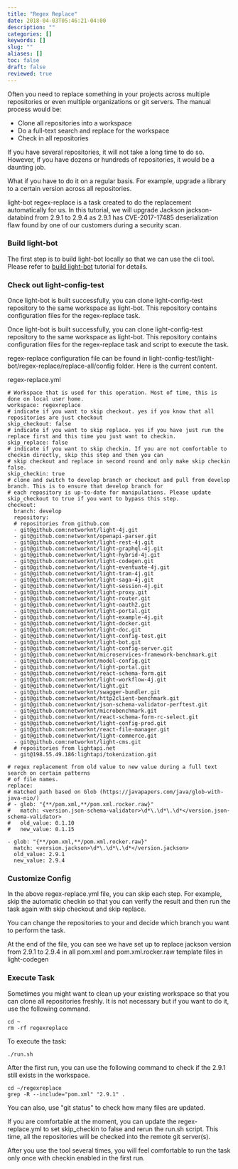 ```yaml
---
title: "Regex Replace"
date: 2018-04-03T05:46:21-04:00
description: ""
categories: []
keywords: []
slug: ""
aliases: []
toc: false
draft: false
reviewed: true
---
```


Often you need to replace something in your projects across multiple repositories or even multiple organizations or git servers. The manual process would be: 

* Clone all repositories into a workspace
* Do a full-text search and replace for the workspace
* Check in all repositories

If you have several repositories, it will not take a long time to do so. However, if you have dozens or hundreds of repositories, it would be a daunting job. 

What if you have to do it on a regular basis. For example, upgrade a library to a certain version across all repositories. 

light-bot regex-replace is a task created to do the replacement automatically for us. In this tutorial, we will upgrade Jackson jackson-databind from 2.9.1 to 2.9.4 as 2.9.1 has CVE-2017-17485 deserialization flaw found by one of our customers during a security scan. 

### Build light-bot

The first step is to build light-bot locally so that we can use the cli tool. Please refer to [build light-bot][] tutorial for details.


[build light-bot]: /tutorial/bot/build-light-bot/

### Check out light-config-test

Once light-bot is built successfully, you can clone light-config-test repository to the same workspace as light-bot. This repository contains configuration files for the regex-replace task. 

Once light-bot is built successfully, you can clone light-config-test repository to the same workspace as light-bot. This repository contains configuration files for the regex-replace task and script to execute the task. 

regex-replace configuration file can be found in light-config-test/light-bot/regex-replace/replace-all/config folder. Here is the current content. 

regex-replace.yml

```
# Workspace that is used for this operation. Most of time, this is done on local user home.
workspace: regexreplace
# indicate if you want to skip checkout. yes if you know that all repositories are just checkout
skip_checkout: false
# indicate if you want to skip replace. yes if you have just run the replace first and this time you just want to checkin.
skip_replace: false
# indicate if you want to skip checkin. If you are not comfortable to checkin directly, skip this step and then you can
# skip checkout and replace in second round and only make skip checkin false.
skip_checkin: true
# clone and switch to develop branch or checkout and pull from develop branch. This is to ensure that develop branch for
# each repository is up-to-date for manipulations. Please update skip_checkout to true if you want to bypass this step.
checkout:
  branch: develop
  repository:
  # repositories from github.com  
  - git@github.com:networknt/light-4j.git
  - git@github.com:networknt/openapi-parser.git
  - git@github.com:networknt/light-rest-4j.git
  - git@github.com:networknt/light-graphql-4j.git
  - git@github.com:networknt/light-hybrid-4j.git
  - git@github.com:networknt/light-codegen.git
  - git@github.com:networknt/light-eventuate-4j.git
  - git@github.com:networknt/light-tram-4j.git
  - git@github.com:networknt/light-saga-4j.git
  - git@github.com:networknt/light-session-4j.git
  - git@github.com:networknt/light-proxy.git
  - git@github.com:networknt/light-router.git
  - git@github.com:networknt/light-oauth2.git
  - git@github.com:networknt/light-portal.git
  - git@github.com:networknt/light-example-4j.git
  - git@github.com:networknt/light-docker.git
  - git@github.com:networknt/light-doc.git
  - git@github.com:networknt/light-config-test.git
  - git@github.com:networknt/light-bot.git
  - git@github.com:networknt/light-config-server.git
  - git@github.com:networknt/microservices-framework-benchmark.git
  - git@github.com:networknt/model-config.git
  - git@github.com:networknt/light-portal.git
  - git@github.com:networknt/react-schema-form.git
  - git@github.com:networknt/light-workflow-4j.git
  - git@github.com:networknt/light.git
  - git@github.com:networknt/swagger-bundler.git
  - git@github.com:networknt/http2client-benchmark.git
  - git@github.com:networknt/json-schema-validator-perftest.git
  - git@github.com:networknt/microbenchmark.git
  - git@github.com:networknt/react-schema-form-rc-select.git
  - git@github.com:networknt/light-config-prod.git
  - git@github.com:networknt/react-file-manager.git
  - git@github.com:networknt/light-commerce.git
  - git@github.com:networknt/light-cms.git
  # repositories from lightapi.net
  - git@198.55.49.186:lightapi/tokenization.git

# regex replacement from old value to new value during a full text search on certain patterns
# of file names.
replace:
# matched path based on Glob (https://javapapers.com/java/glob-with-java-nio/)
# - glob: "{**/pom.xml,**/pom.xml.rocker.raw}"
#   match: <version.json-schema-validator>\d*\.\d*\.\d*</version.json-schema-validator>
#   old_value: 0.1.10
#   new_value: 0.1.15

- glob: "{**/pom.xml,**/pom.xml.rocker.raw}"
  match: <version.jackson>\d*\.\d*\.\d*</version.jackson>
  old_value: 2.9.1
  new_value: 2.9.4

```

### Customize Config

In the above regex-replace.yml file, you can skip each step. For example, skip the automatic checkin so that you can verify the result and then run the task again with skip checkout and skip replace. 

You can change the repositories to your and decide which branch you want to perform the task. 

At the end of the file, you can see we have set up to replace jackson version from 2.9.1 to 2.9.4 in all pom.xml and pom.xml.rocker.raw template files in light-codegen


### Execute Task

Sometimes you might want to clean up your existing workspace so that you can clone all repositories freshly. It is not necessary but if you want to do it, use the following command. 

```
cd ~
rm -rf regexreplace
```

To execute the task:

```
./run.sh
```

After the first run, you can use the following command to check if the 2.9.1 still exists in the workspace. 

```
cd ~/regexreplace
grep -R --include="pom.xml" "2.9.1" .
```
You can also, use "git status" to check how many files are updated. 

If you are comfortable at the moment, you can update the regex-replace.yml to set skip_checkin to false and rerun the run.sh script. This time, all the repositories will be checked into the remote git server(s). 

After you use the tool several times, you will feel comfortable to run the task only once with checkin enabled in the first run. 
